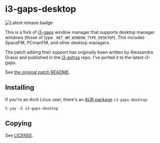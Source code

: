# i3-gaps-desktop

![Latest release badge](https://img.shields.io/github/v/tag/tdemin/i3?label=release)

This is a fork of [i3-gaps](README.gaps.md) window manager that supports desktop
manager windows (those of type `_NET_WM_WINDOW_TYPE_DESKTOP`). This includes
SpaceFM, PCmanFM, and other desktop managers.

The patch adding their support has originally been written by Alessandro Grassi
and published in the [i3-extras](https://github.com/ashinkarov/i3-extras) repo.
I've ported it to the latest i3-gaps.

See [the original patch README](README.desktop.md).

## Installing

If you're an Arch Linux user, there's an
[AUR package](https://aur.archlinux.org/packages/i3-gaps-desktop/)
`i3-gaps-desktop`:

```
% yay -S i3-gaps-desktop
```

## Copying

See [LICENSE](LICENSE).

